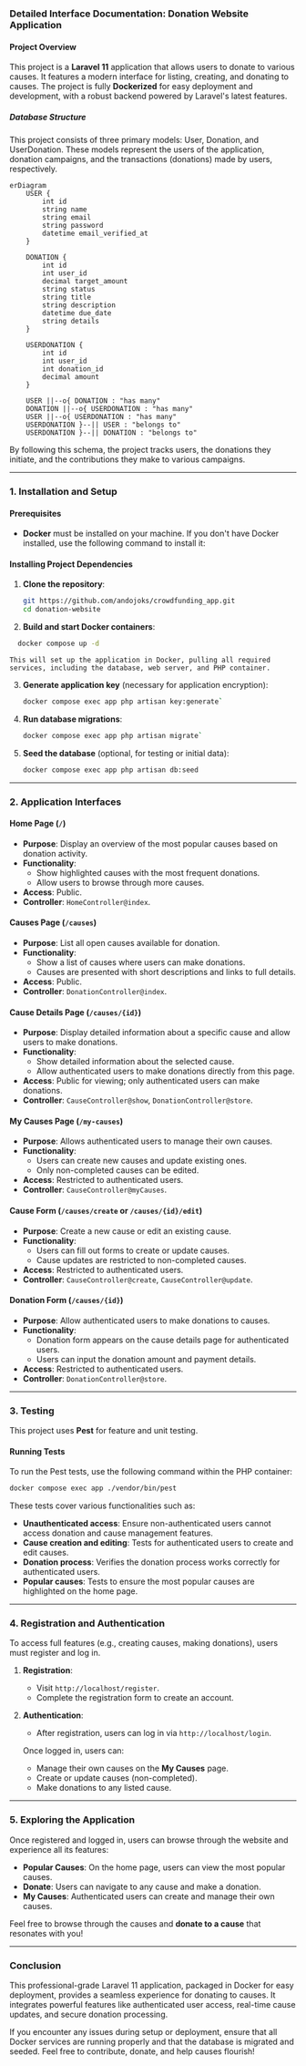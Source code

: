 ### Detailed Interface Documentation: Donation Website Application

#### Project Overview

This project is a **Laravel 11** application that allows users to donate to various causes. It features a modern interface for listing, creating, and donating to causes. The project is fully **Dockerized** for easy deployment and development, with a robust backend powered by Laravel's latest features.

##### Database Structure

This project consists of three primary models: User, Donation, and UserDonation. These models represent the users of the application, donation campaigns, and the transactions (donations) made by users, respectively.

```mermaid
erDiagram
    USER {
        int id
        string name
        string email
        string password
        datetime email_verified_at
    }
    
    DONATION {
        int id
        int user_id
        decimal target_amount
        string status
        string title
        string description
        datetime due_date
        string details
    }

    USERDONATION {
        int id
        int user_id
        int donation_id
        decimal amount
    }

    USER ||--o{ DONATION : "has many"
    DONATION ||--o{ USERDONATION : "has many"
    USER ||--o{ USERDONATION : "has many"
    USERDONATION }--|| USER : "belongs to"
    USERDONATION }--|| DONATION : "belongs to"

```
By following this schema, the project tracks users, the donations they initiate, and the contributions they make to various campaigns.

* * * * *

### 1\. **Installation and Setup**

#### Prerequisites

-   **Docker** must be installed on your machine. If you don't have Docker installed, use the following command to install it:

#### Installing Project Dependencies

1.  **Clone the repository**:

    ```bash
    git https://github.com/andojoks/crowdfunding_app.git
    cd donation-website
    ```

2.  **Build and start Docker containers**:

  ```bash
    docker compose up -d
  ```

    This will set up the application in Docker, pulling all required services, including the database, web server, and PHP container.

3.  **Generate application key** (necessary for application encryption):

    ```bash
    docker compose exec app php artisan key:generate`
    ```
       
4.  **Run database migrations**:

    ```bash
    docker compose exec app php artisan migrate`
    ```

5.  **Seed the database** (optional, for testing or initial data):

    ```bash
    docker compose exec app php artisan db:seed
    ```

* * * * *

### 2\. **Application Interfaces**

#### **Home Page (`/`)**

-   **Purpose**: Display an overview of the most popular causes based on donation activity.
-   **Functionality**:
    -   Show highlighted causes with the most frequent donations.
    -   Allow users to browse through more causes.
-   **Access**: Public.
-   **Controller**: `HomeController@index`.

#### **Causes Page (`/causes`)**

-   **Purpose**: List all open causes available for donation.
-   **Functionality**:
    -   Show a list of causes where users can make donations.
    -   Causes are presented with short descriptions and links to full details.
-   **Access**: Public.
-   **Controller**: `DonationController@index`.

#### **Cause Details Page (`/causes/{id}`)**

-   **Purpose**: Display detailed information about a specific cause and allow users to make donations.
-   **Functionality**:
    -   Show detailed information about the selected cause.
    -   Allow authenticated users to make donations directly from this page.
-   **Access**: Public for viewing; only authenticated users can make donations.
-   **Controller**: `CauseController@show`, `DonationController@store`.

#### **My Causes Page (`/my-causes`)**

-   **Purpose**: Allows authenticated users to manage their own causes.
-   **Functionality**:
    -   Users can create new causes and update existing ones.
    -   Only non-completed causes can be edited.
-   **Access**: Restricted to authenticated users.
-   **Controller**: `CauseController@myCauses`.

#### **Cause Form (`/causes/create` or `/causes/{id}/edit`)**

-   **Purpose**: Create a new cause or edit an existing cause.
-   **Functionality**:
    -   Users can fill out forms to create or update causes.
    -   Cause updates are restricted to non-completed causes.
-   **Access**: Restricted to authenticated users.
-   **Controller**: `CauseController@create`, `CauseController@update`.

#### **Donation Form (`/causes/{id}`)**

-   **Purpose**: Allow authenticated users to make donations to causes.
-   **Functionality**:
    -   Donation form appears on the cause details page for authenticated users.
    -   Users can input the donation amount and payment details.
-   **Access**: Restricted to authenticated users.
-   **Controller**: `DonationController@store`.

* * * * *

### 3\. **Testing**

This project uses **Pest** for feature and unit testing.

#### Running Tests

To run the Pest tests, use the following command within the PHP container:

```bash
docker compose exec app ./vendor/bin/pest
```

These tests cover various functionalities such as:

-   **Unauthenticated access**: Ensure non-authenticated users cannot access donation and cause management features.
-   **Cause creation and editing**: Tests for authenticated users to create and edit causes.
-   **Donation process**: Verifies the donation process works correctly for authenticated users.
-   **Popular causes**: Tests to ensure the most popular causes are highlighted on the home page.

* * * * *

### 4\. **Registration and Authentication**

To access full features (e.g., creating causes, making donations), users must register and log in.

1.  **Registration**:

    -   Visit `http://localhost/register`.
    -   Complete the registration form to create an account.
2.  **Authentication**:

    -   After registration, users can log in via `http://localhost/login`.

    Once logged in, users can:

    -   Manage their own causes on the **My Causes** page.
    -   Create or update causes (non-completed).
    -   Make donations to any listed cause.

* * * * *

### 5\. **Exploring the Application**

Once registered and logged in, users can browse through the website and experience all its features:

-   **Popular Causes**: On the home page, users can view the most popular causes.
-   **Donate**: Users can navigate to any cause and make a donation.
-   **My Causes**: Authenticated users can create and manage their own causes.

Feel free to browse through the causes and **donate to a cause** that resonates with you!

* * * * *

### Conclusion

This professional-grade Laravel 11 application, packaged in Docker for easy deployment, provides a seamless experience for donating to causes. It integrates powerful features like authenticated user access, real-time cause updates, and secure donation processing.

If you encounter any issues during setup or deployment, ensure that all Docker services are running properly and that the database is migrated and seeded. Feel free to contribute, donate, and help causes flourish!